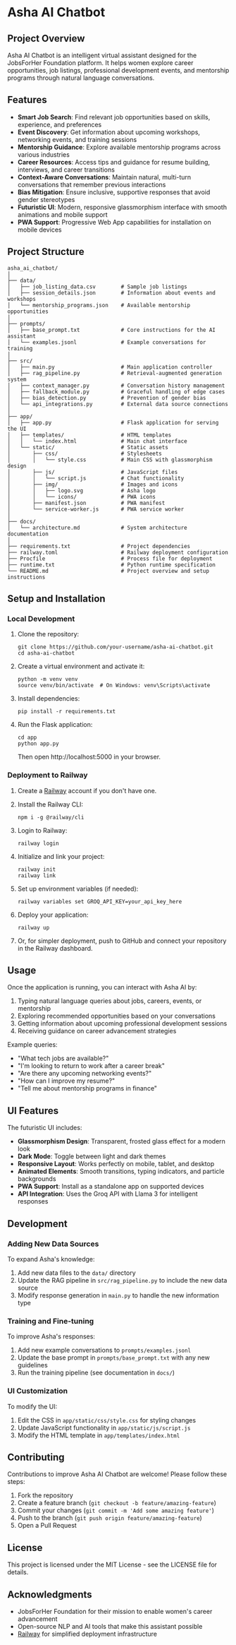 # Asha AI Chatbot

## Project Overview

Asha AI Chatbot is an intelligent virtual assistant designed for the JobsForHer Foundation platform. It helps women explore career opportunities, job listings, professional development events, and mentorship programs through natural language conversations.

## Features

- **Smart Job Search**: Find relevant job opportunities based on skills, experience, and preferences
- **Event Discovery**: Get information about upcoming workshops, networking events, and training sessions
- **Mentorship Guidance**: Explore available mentorship programs across various industries
- **Career Resources**: Access tips and guidance for resume building, interviews, and career transitions
- **Context-Aware Conversations**: Maintain natural, multi-turn conversations that remember previous interactions
- **Bias Mitigation**: Ensure inclusive, supportive responses that avoid gender stereotypes
- **Futuristic UI**: Modern, responsive glassmorphism interface with smooth animations and mobile support
- **PWA Support**: Progressive Web App capabilities for installation on mobile devices

## Project Structure

```
asha_ai_chatbot/
│
├── data/
│   ├── job_listing_data.csv        # Sample job listings
│   ├── session_details.json        # Information about events and workshops
│   └── mentorship_programs.json    # Available mentorship opportunities
│
├── prompts/
│   ├── base_prompt.txt             # Core instructions for the AI assistant
│   └── examples.jsonl              # Example conversations for training
│
├── src/
│   ├── main.py                     # Main application controller
│   ├── rag_pipeline.py             # Retrieval-augmented generation system
│   ├── context_manager.py          # Conversation history management
│   ├── fallback_module.py          # Graceful handling of edge cases
│   ├── bias_detection.py           # Prevention of gender bias
│   └── api_integrations.py         # External data source connections
│
├── app/
│   ├── app.py                      # Flask application for serving the UI
│   ├── templates/                  # HTML templates
│   │   └── index.html              # Main chat interface
│   └── static/                     # Static assets
│       ├── css/                    # Stylesheets
│       │   └── style.css           # Main CSS with glassmorphism design
│       ├── js/                     # JavaScript files
│       │   └── script.js           # Chat functionality
│       ├── img/                    # Images and icons
│       │   ├── logo.svg            # Asha logo
│       │   └── icons/              # PWA icons
│       ├── manifest.json           # PWA manifest
│       └── service-worker.js       # PWA service worker
│
├── docs/
│   └── architecture.md             # System architecture documentation
│
├── requirements.txt                # Project dependencies
├── railway.toml                    # Railway deployment configuration
├── Procfile                        # Process file for deployment
├── runtime.txt                     # Python runtime specification
└── README.md                       # Project overview and setup instructions
```

## Setup and Installation

### Local Development

1. Clone the repository:
   ```
   git clone https://github.com/your-username/asha-ai-chatbot.git
   cd asha-ai-chatbot
   ```

2. Create a virtual environment and activate it:
   ```
   python -m venv venv
   source venv/bin/activate  # On Windows: venv\Scripts\activate
   ```

3. Install dependencies:
   ```
   pip install -r requirements.txt
   ```

4. Run the Flask application:
   ```
   cd app
   python app.py
   ```
   Then open http://localhost:5000 in your browser.

### Deployment to Railway

1. Create a [Railway](https://railway.app/) account if you don't have one.

2. Install the Railway CLI:
   ```
   npm i -g @railway/cli
   ```

3. Login to Railway:
   ```
   railway login
   ```

4. Initialize and link your project:
   ```
   railway init
   railway link
   ```

5. Set up environment variables (if needed):
   ```
   railway variables set GROQ_API_KEY=your_api_key_here
   ```

6. Deploy your application:
   ```
   railway up
   ```

7. Or, for simpler deployment, push to GitHub and connect your repository in the Railway dashboard.

## Usage

Once the application is running, you can interact with Asha AI by:

1. Typing natural language queries about jobs, careers, events, or mentorship
2. Exploring recommended opportunities based on your conversations
3. Getting information about upcoming professional development sessions
4. Receiving guidance on career advancement strategies

Example queries:
- "What tech jobs are available?"
- "I'm looking to return to work after a career break"
- "Are there any upcoming networking events?"
- "How can I improve my resume?"
- "Tell me about mentorship programs in finance"

## UI Features

The futuristic UI includes:

- **Glassmorphism Design**: Transparent, frosted glass effect for a modern look
- **Dark Mode**: Toggle between light and dark themes
- **Responsive Layout**: Works perfectly on mobile, tablet, and desktop
- **Animated Elements**: Smooth transitions, typing indicators, and particle backgrounds
- **PWA Support**: Install as a standalone app on supported devices
- **API Integration**: Uses the Groq API with Llama 3 for intelligent responses

## Development

### Adding New Data Sources

To expand Asha's knowledge:

1. Add new data files to the `data/` directory
2. Update the RAG pipeline in `src/rag_pipeline.py` to include the new data source
3. Modify response generation in `main.py` to handle the new information type

### Training and Fine-tuning

To improve Asha's responses:

1. Add new example conversations to `prompts/examples.jsonl`
2. Update the base prompt in `prompts/base_prompt.txt` with any new guidelines
3. Run the training pipeline (see documentation in `docs/`)

### UI Customization

To modify the UI:

1. Edit the CSS in `app/static/css/style.css` for styling changes
2. Update JavaScript functionality in `app/static/js/script.js`
3. Modify the HTML template in `app/templates/index.html`

## Contributing

Contributions to improve Asha AI Chatbot are welcome! Please follow these steps:

1. Fork the repository
2. Create a feature branch (`git checkout -b feature/amazing-feature`)
3. Commit your changes (`git commit -m 'Add some amazing feature'`)
4. Push to the branch (`git push origin feature/amazing-feature`)
5. Open a Pull Request

## License

This project is licensed under the MIT License - see the LICENSE file for details.

## Acknowledgments

- JobsForHer Foundation for their mission to enable women's career advancement
- Open-source NLP and AI tools that make this assistant possible
- [Railway](https://railway.app/) for simplified deployment infrastructure